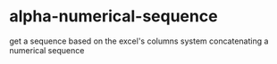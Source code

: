 # alpha-numerical-sequence
 get a sequence based on the excel's columns system concatenating a numerical sequence
